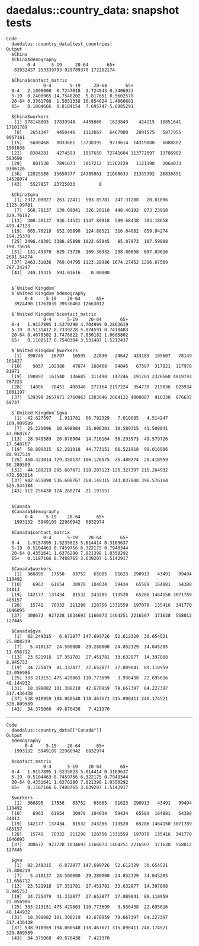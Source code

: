 # daedalus::country_data: snapshot tests

    Code
      daedalus::country_data[test_countries]
    Output
      $China
      $China$demography
            0-4      5-19     20-64       65+ 
       83932437 253339793 929789370 172262174 
      
      $China$contact_matrix
                  0-4       5-19     20-64       65+
      0-4   2.1000000  0.7247018  3.724043 0.3406933
      5-19  0.2400965 14.7548202  5.817651 0.5602578
      20-64 0.3361708  1.5851358 16.854024 1.4060681
      65+   0.1804666  0.8184154  7.695747 5.6985291
      
      $China$workers
       [1] 178148803  17839948   4455066   1623849    424215  10851641  17101789
       [8]   2651347   4450446   1113867   6467980   2891575   5877955   9057161
      [15]   5600468   8033681  13738395   9770614  14319080   6888882   1901638
      [22]   8384281   4274593   1857650  72741604 113772097  13786902    583698
      [29]    801530   7891673   3017212  31762229   1121198   2064033   9306126
      [36]  12825588  15650377  24385861  21668633  21355392  26836851  14528074
      [43]   5527857  23725033         0
      
      $China$gva
       [1] 2312.00027  263.22411  593.85781  247.31288   20.01096 1123.99781
       [7]  568.78137  139.09041  326.28110  448.46192  873.23918  329.76192
      [13]  300.30137  936.14521 1147.89918  599.68438  703.18658  499.47123
      [19]  665.70219  652.95890  124.88521  316.04082  859.94274  194.25370
      [25] 2496.48301 3388.85890 1022.65945   85.07973  107.59808  190.75616
      [31]  131.49370  629.73726  109.36932  298.00658  687.89616 2691.54274
      [37] 2463.31836  769.04795 1123.28986 1674.27452 1296.07589  787.24247
      [43]  249.19315  593.01616    0.00000
      
      
      $`United Kingdom`
      $`United Kingdom`$demography
           0-4     5-19    20-64      65+ 
       3924490 11762039 39536463 12663012 
      
      $`United Kingdom`$contact_matrix
                  0-4      5-19    20-64       65+
      0-4   1.9157895 1.5379290 4.704999 0.2863619
      5-19  0.5131412 8.7339228 5.874591 0.7418483
      20-64 0.4670302 1.7476822 7.830182 1.0685802
      65+   0.1180517 0.7548304 3.531487 1.5212437
      
      $`United Kingdom`$workers
       [1]  390745   16797   16595   22630   24642  433189  105607   78149  161427
      [10]    9857  102388   47674  168468   94845   67387  317021  117978   81971
      [19]  190897  163540  136685  311490  147246  191701 2326568 4819793  787223
      [28]   14886   78451  408346  272164 2197224  354738  215036  823934 1061197
      [37]  539399 2657871 2760963 1383046 2684122 4000887  910330  876637   58737
      
      $`United Kingdom`$gva
       [1]  42.627397   1.911781  66.792329   7.010685   4.514247 109.909589
       [7]  25.221096  10.698904  35.006301  10.589315  41.509041  47.068767
      [13]  28.949589  20.878904  14.716164  58.293973  49.579726  17.548767
      [19]  58.809315  62.281918  44.773151  66.521918  99.016986  88.917534
      [25] 450.323014 729.350137 106.126575  25.400274  20.410959  86.289589
      [31]  44.188219 205.607671 118.207123 125.327397 215.264932 472.503014
      [37] 942.655890 536.608767 368.149315 343.037808 396.576164 525.544384
      [43] 112.256438 124.260274  21.193151
      
      
      $Canada
      $Canada$demography
           0-4     5-19    20-64      65+ 
       1993132  5949109 22966942  6832974 
      
      $Canada$contact_matrix
                  0-4      5-19    20-64       65+
      0-4   1.9157895 1.5235823 5.014414 0.3169637
      5-19  0.5104463 8.7459756 6.322175 0.7948344
      20-64 0.4351641 1.6376280 7.821398 1.0350292
      65+   0.1187166 0.7488765 3.639207 1.5142917
      
      $Canada$workers
       [1]  366895   17558   83752   65085   91623  290913   43491   99494  110492
      [10]    6963   61654   30978  104034   59434   65589  164881   54388   34813
      [19]  142177  137434   81532  243285  113520   65286 1464150 3071789  485157
      [28]   15741   70332  211298  128756 1331559  197070  135416  341770 1046095
      [37]  308672  927228 1034693 1166073 1464251 2216507  371638  558012  127445
      
      $Canada$gva
       [1]  82.249315   6.872877 147.699726  52.612329  30.654521  75.808219
       [7]   5.410137  24.500000  29.280000  24.852329  34.045205  11.656712
      [13]  23.521918  17.351781  27.451781  33.632877  14.397808   8.945753
      [19]  34.725479  41.332877  27.652877  37.089041  89.110959  23.056986
      [25] 333.213151 475.429863 110.773699   3.936438  22.695616  48.144932
      [31]  18.398082 101.308219  42.670959  79.667397  84.227397 317.436438
      [37] 538.910959 194.060548 138.467671 315.090411 240.174521 326.809589
      [43]  34.375068  49.876438   7.421370
      
      

---

    Code
      daedalus::country_data[["Canada"]]
    Output
      $demography
           0-4     5-19    20-64      65+ 
       1993132  5949109 22966942  6832974 
      
      $contact_matrix
                  0-4      5-19    20-64       65+
      0-4   1.9157895 1.5235823 5.014414 0.3169637
      5-19  0.5104463 8.7459756 6.322175 0.7948344
      20-64 0.4351641 1.6376280 7.821398 1.0350292
      65+   0.1187166 0.7488765 3.639207 1.5142917
      
      $workers
       [1]  366895   17558   83752   65085   91623  290913   43491   99494  110492
      [10]    6963   61654   30978  104034   59434   65589  164881   54388   34813
      [19]  142177  137434   81532  243285  113520   65286 1464150 3071789  485157
      [28]   15741   70332  211298  128756 1331559  197070  135416  341770 1046095
      [37]  308672  927228 1034693 1166073 1464251 2216507  371638  558012  127445
      
      $gva
       [1]  82.249315   6.872877 147.699726  52.612329  30.654521  75.808219
       [7]   5.410137  24.500000  29.280000  24.852329  34.045205  11.656712
      [13]  23.521918  17.351781  27.451781  33.632877  14.397808   8.945753
      [19]  34.725479  41.332877  27.652877  37.089041  89.110959  23.056986
      [25] 333.213151 475.429863 110.773699   3.936438  22.695616  48.144932
      [31]  18.398082 101.308219  42.670959  79.667397  84.227397 317.436438
      [37] 538.910959 194.060548 138.467671 315.090411 240.174521 326.809589
      [43]  34.375068  49.876438   7.421370
      

